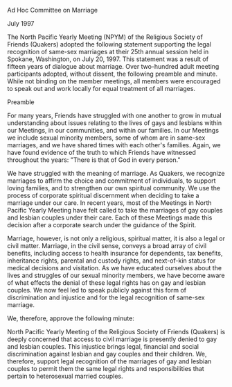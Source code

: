 Ad Hoc Committee on Marriage 

July 1997

The North Pacific Yearly Meeting (NPYM) of the Religious Society of Friends (Quakers) adopted the following statement supporting the legal recognition of same-sex marriages at their 25th annual session held in Spokane, Washington, on July 20, 1997. This statement was a result of fifteen years of dialogue about marriage. Over two-hundred adult meeting participants adopted, without dissent, the following preamble and minute. While not binding on the member meetings, all members were encouraged to speak out and work locally for equal treatment of all marriages.

Preamble

For many years, Friends have struggled with one another to grow in mutual understanding about issues relating to the lives of gays and lesbians within our Meetings, in our communities, and within our families. In our Meetings we include sexual minority members, some of whom are in same-sex marriages, and we have shared times with each other's families. Again, we have found evidence of the truth to which Friends have witnessed throughout the years: "There is that of God in every person."

We have struggled with the meaning of marriage. As Quakers, we recognize marriages to affirm the choice and commitment of individuals, to support loving families, and to strengthen our own spiritual community. We use the process of corporate spiritual discernment when deciding to take a marriage under our care. In recent years, most of the Meetings in North Pacific Yearly Meeting have felt called to take the marriages of gay couples and lesbian couples under their care. Each of these Meetings made this decision after a corporate search under the guidance of the Spirit.

Marriage, however, is not only a religious, spiritual matter, it is also a legal or civil matter. Marriage, in the civil sense, conveys a broad array of civil benefits, including access to health insurance for dependents, tax benefits, inheritance rights, parental and custody rights, and next-of-kin status for medical decisions and visitation. As we have educated ourselves about the lives and struggles of our sexual minority members, we have become aware of what effects the denial of these legal rights has on gay and lesbian couples. We now feel led to speak publicly against this form of discrimination and injustice and for the legal recognition of same-sex marriage.

We, therefore, approve the following minute:

North Pacific Yearly Meeting of the Religious Society of Friends (Quakers) is deeply concerned that access to civil marriage is presently denied to gay and lesbian couples. This injustice brings legal, financial and social discrimination against lesbian and gay couples and their children. We, therefore, support legal recognition of the marriages of gay and lesbian couples to permit them the same legal rights and responsibilities that pertain to heterosexual married couples.
